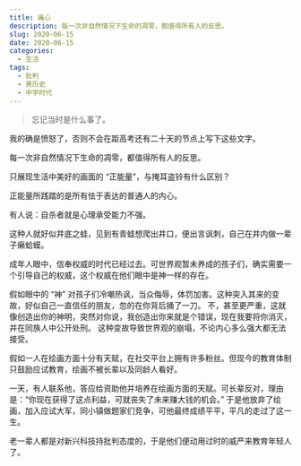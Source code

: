 ```yaml
---
title: 痛心
description: 每一次非自然情况下生命的凋零，都值得所有人的反思。
slug: 2020-06-15
date: 2020-06-15
categories:
  - 生活
tags:
  - 批判
  - 黑历史
  - 中学时代
---
```


> 忘记当时是什么事了。

我的确是愤怒了，否则不会在距高考还有二十天的节点上写下这些文字。

每一次非自然情况下生命的凋零，都值得所有人的反思。

只展现生活中美好的画面的 “正能量”，与掩耳盗铃有什么区别？

正能量所践踏的是所有怯于表达的普通人的内心。

有人说：自杀者就是心理承受能力不强。

这种人就好似井底之蛙，见到有青蛙想爬出井口，便出言讽刺，自己在井内做一辈子癞蛤蟆。

成年人眼中，信奉权威的时代已经过去。可世界观暂未养成的孩子们，确实需要一个引导自己的权威，这个权威在他们眼中是神一样的存在。

假如眼中的 “神” 对孩子们冷嘲热讽，当众侮辱，体罚加害。这种突入其来的变故，好似自己一直信任的朋友，忽的在你背后捅了一刀。
不，甚至更严重，这就像创造出你的神明，突然对你说，我创造出你来就是个错误，现在我要将你消灭，并在同族人中公开处刑。
这种变故导致世界观的崩塌，不论内心多么强大都无法接受。

假如一人在绘画方面十分有天赋，在社交平台上拥有许多粉丝。但现今的教育体制只鼓励应试教育，绘画不被长辈以及同龄人看好。

一天，有人联系他，答应给资助他并培养在绘画方面的天赋。可长辈反对，理由是：“你现在获得了这点利益，可就丧失了未来赚大钱的机会。” 于是他放弃了绘画，加入应试大军，同小镇做题家们竞争，可他最终成绩平平，平凡的走过了这一生。

老一辈人都是对新兴科技持批判态度的，于是他们便动用过时的威严来教育年轻人了。
